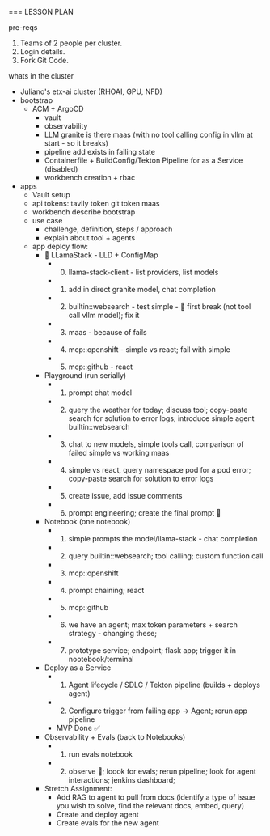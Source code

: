 === LESSON PLAN

pre-reqs

1. Teams of 2 people per cluster. 
2. Login details.
3. Fork Git Code.

whats in the cluster
- Juliano's etx-ai cluster (RHOAI, GPU, NFD)
- bootstrap 
    - ACM + ArgoCD
        - vault
        - observability
        - LLM granite is there maas (with no tool calling config in vllm at start - so it breaks)
        - pipeline add exists in failing state
        - Containerfile + BuildConfig/Tekton Pipeline for as a Service (disabled)
        - workbench creation + rbac
- apps
    - Vault setup
    - api tokens:
        tavily token
        git token
        maas
    - workbench describe bootstrap
    - use case
        - challenge, definition, steps / approach
        - explain about tool + agents
    - app deploy flow:
        - 🦙 LLamaStack - LLD + ConfigMap
            - 0. llama-stack-client - list providers, list models
            - 1. add in direct granite model, chat completion
            - 2. builtin::websearch - test simple - 🐛 first break (not tool call vllm model); fix it
            - 3. maas - because of fails
            - 4. mcp::openshift - simple vs react; fail with simple
            - 5. mcp::github - react
        - Playground (run serially)
            - 1. prompt chat model
            - 2. query the weather for today; discuss tool; copy-paste search for solution to error logs; introduce simple agent builtin::websearch
            - 3. chat to new models, simple tools call, comparison of failed simple vs working maas
            - 4. simple vs react, query namespace pod for a pod error; copy-paste search for solution to error logs
            - 5. create issue, add issue comments
            - 6. prompt engineering; create the final prompt 🍺
        - Notebook (one notebook)
            - 1. simple prompts the model/llama-stack - chat completion
            - 2. query builtin::websearch; tool calling; custom function call
            - 3. mcp::openshift
            - 4. prompt chaining; react
            - 5. mcp::github
            - 6. we have an agent; max token parameters + search strategy - changing these;
            - 7. prototype service; endpoint; flask app; trigger it in nootebook/terminal
        - Deploy as a Service
            - 1. Agent lifecycle / SDLC / Tekton pipeline (builds + deploys agent)
            - 2. Configure trigger from failing app -> Agent; rerun app pipeline
            - MVP Done ✅
        - Observability + Evals (back to Notebooks)
            - 1. run evals notebook
            - 2. observe 👀; loook for evals; rerun pipeline; look for agent interactions; jenkins dashboard;
        - Stretch Assignment:
            - Add RAG to agent to pull from docs (identify a type of issue you wish to solve, find the relevant docs, embed, query)
            - Create and deploy agent
            - Create evals for the new agent

